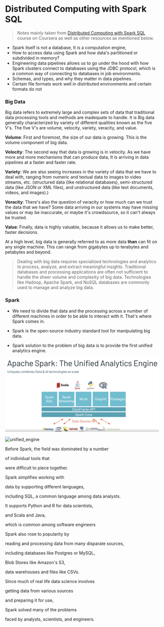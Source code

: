 # Distributed Computing with Spark SQL



>  Notes mainly taken from [Distributed Computing with Spark SQL]() course on Coursera as well as other resources as mentioned below. 



- Spark itself is not a database, It is a computation engine,
- How to access data using Spark and how data's partitioned or subdivided in memory?
-  Engineering data pipelines allows us to go under the hood with how Spark clusters connect to databases using the JDBC protocol, which is a common way of connecting to databases in job environments. 
- Schemas, and types, and why they matter in data pipelines.
- Certain file formats work well in distributed environments and certain formats do not





### Big Data



Big data refers to extremely large and complex sets of data that traditional data processing tools and methods are inadequate to handle. It is Big data generally characterized by variety of different qualities known as the five V's. The five V's are volume, velocity, variety, veracity, and value. 

**Volume**: First and foremost, the size of our data is growing. This is the volume component of big data. 

**Velocity**: The second way that data is growing is in velocity. As we have more and more mechanisms that can produce data, It is arriving in data pipelines at a faster and faster rate. 

**Variety**: We are also seeing increases in the variety of data that we have to deal with, ranging from numeric and textual data to images to video streams, etc. (structured data (like relational databases), semi-structured data (like JSON or XML files), and unstructured data (like text documents, videos, and images).)

**Veracity**: There's also the question of veracity or how much can we trust the data that we have? Some data arriving in our systems may have missing values or may be inaccurate, or maybe it's crowdsource, so it can't always be trusted. 

**Value**: Finally, data is highly valuable, because it allows us to make better, faster decisions. 

At a high level, big data is generally referred to as more data **than** can fit on any single machine. This can range from gigabytes up to terabytes and petabytes and beyond. 





>  Dealing with big data requires specialized technologies and analytics to process, analyze, and extract meaningful insights. Traditional databases and processing applications are often not sufficient to handle the sheer volume and complexity of big data. Technologies like Hadoop, Apache Spark, and NoSQL databases are commonly used to manage and analyze big data.







### Spark

* We need to divide that data and the processing across a number of different machines in order to be able to interact with it. That's where Spark comes in.

* Spark is the open-source industry standard  tool for manipulating big data.
* Spark solution to the problem of big data is to provide the first unified analytics engine. 



![](./images/unified_engine.png)



![unified_engine](\\wsl.localhost\Ubuntu\home\fl\docs\accelerated-mastery\spark\images\unified_engine.PNG)



Before Spark, the field was dominated by a number 

of individual tools that 

were difficult to piece together. 

Spark simplifies working with 

data by supporting different languages, 

including SQL, a common language among data analysts. 

It supports Python and R for data scientists, 

and Scala and Java, 

which is common among software engineers





Spark also rose to popularity by 

reading and processing data from many disparate sources, 

including databases like Postgres or MySQL, 

Blob Stores like Amazon's S3, 

data warehouses and files like CSVs. 

Since much of real life data science involves 

getting data from various sources 

and preparing it for use, 

Spark solved many of the problems 

faced by analysts, scientists, and engineers. 





